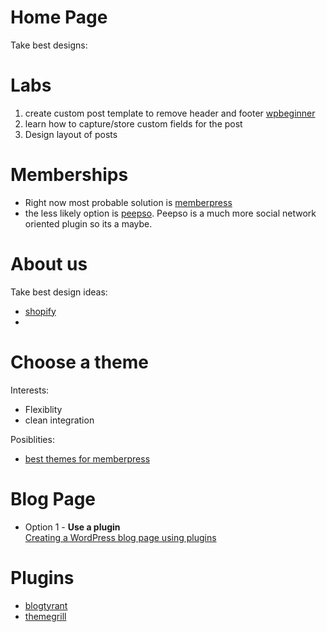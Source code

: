 # Home Page
Take best designs:

# Labs
1. create custom post template to remove header and footer 
   [wpbeginner](https://www.wpbeginner.com/wp-tutorials/how-to-create-custom-post-types-in-wordpress/)
3. learn how to capture/store custom fields for the post
4. Design layout of posts

# Memberships
* Right now most probable solution is [memberpress](https://memberpress.com/)  
* the less likely option is [peepso](https://lp.peepso.com/?utm_source=google&utm_medium=C1-brand). Peepso is a much more social network oriented plugin so its a maybe.

# About us 
Take best design ideas:
* [shopify](https://www.shopify.com/about)
* 

# Choose a theme
Interests:
* Flexiblity
* clean integration

Posiblities:
* [best themes for memberpress](https://memberpress.com/blog/best-wordpress-themes-for-membership-sites/)

# Blog Page
* Option 1 - **Use a plugin**  
  [Creating a WordPress blog page using plugins](https://qodeinteractive.com/magazine/display-posts-on-page-in-wordpress/#using-plugins)

# Plugins 
* [blogtyrant](https://www.blogtyrant.com/best-wordpress-plugins/)
* [themegrill](https://themegrill.com/blog/best-wordpress-blog-plugins)




